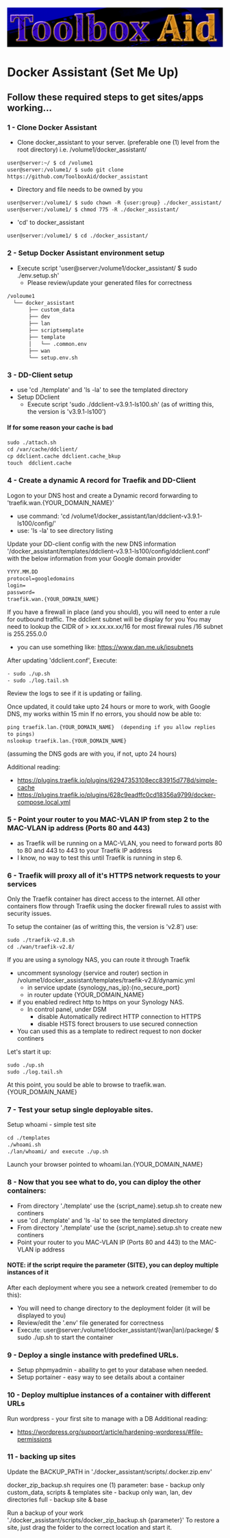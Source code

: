 ![This is an image](./assets/ToolboxAid3.png)

# Docker Assistant (Set Me Up)

## Follow these required steps to get sites/apps working...

### 1 - Clone Docker Assistant
- Clone docker_assistant to your server. (preferable one (1) level from the root directory) i.e. /volume1/docker_assistant/
```
user@server:~/ $ cd /volume1
user@server:/volume1/ $ sudo git clone https://github.com/ToolboxAid/docker_assistant
```
- Directory and file needs to be owned by you
```
user@server:/volume1/ $ sudo chown -R {user:group} ./docker_assistant/
user@server:/volume1/ $ chmod 775 -R ./docker_assistant/
```
- 'cd' to docker_assistant
```
user@server:/volume1/ $ cd ./docker_assistant/
```
  
### 2 - Setup Docker Assistant environment setup
- Execute script 'user@server:/volume1/docker_assistant/ $ sudo ./env.setup.sh'
  - Please review/update your generated files for correctness
```
/voloume1
  └── docker_assistant
       ├── custom_data
       ├── dev
       ├── lan
       ├── scriptsemplate
       ├── template 
       │   └── .common.env
       ├── wan
       └── setup.env.sh
```

### 3 - DD-Client setup
- use 'cd ./template' and 'ls -la' to see the templated directory
- Setup DDclient
  - Execute script 'sudo ./ddclient-v3.9.1-ls100.sh' (as of writting this, the version is 'v3.9.1-ls100')

#### If for some reason your cache is bad
```
sudo ./attach.sh
cd /var/cache/ddclient/
cp ddclient.cache ddclient.cache_bkup
touch  ddclient.cache
```

### 4 - Create a dynamic A record for Traefik and DD-Client
Logon to your DNS host and create a Dynamic record forwarding to 'traefik.wan.{YOUR_DOMAIN_NAME}'
  - use command: 'cd /volume1/docker_assistant/lan/ddclient-v3.9.1-ls100/config/'
  - use: 'ls -la' to see directory listing

Update your DD-client config with the new DNS information '/docker_assistant/templates/ddclient-v3.9.1-ls100/config/ddclient.conf' with the below information from your Google domain provider

```
YYYY.MM.DD
protocol=googledomains
login=
password=
traefik.wan.{YOUR_DOMAIN_NAME}
```

If you have a firewall in place (and you should), you will need to enter a rule for outbound traffic.
The ddclient subnet will be display for you
You may need to lookup the CIDR of >  xx.xx.xx.xx/16 for most firewal rules
                                                 /16 subnet is 255.255.0.0
   - you can use something like: https://www.dan.me.uk/ipsubnets

After updating 'ddclient.conf', Execute:
```
- sudo ./up.sh
- sudo ./log.tail.sh
```
Review the logs to see if it is updating or failing.

Once updated, it could take upto 24 hours or more to work, with Google DNS, my works within 15 min
If no errors, you should now be able to:
```
ping traefik.lan.{YOUR_DOMAIN_NAME}  (depending if you allow replies to pings)
nslookup traefik.lan.{YOUR_DOMAIN_NAME}
```
(assuming the DNS gods are with you, if not, upto 24 hours)

Additional reading:
- https://plugins.traefik.io/plugins/62947353108ecc83915d778d/simple-cache
- https://plugins.traefik.io/plugins/628c9eadffc0cd18356a9799/docker-compose.local.yml


### 5 - Point your router to you MAC-VLAN IP from step 2 to the MAC-VLAN ip address (Ports 80 and 443)
- as Traefik will be running on a MAC-VLAN, you need to forward ports 80 to 80 and 443 to 443 to your Traefik IP address
- I know, no way to test this until Traefik is running in step 6.


### 6 - Traefik will proxy all of it's HTTPS network requests to your services
Only the Traefik container has direct access to the internet.  All other containers flow through Traefik using the docker firewall rules to assist with security issues.

To setup the container (as of writting this, the version is 'v2.8') use:
```
sudo ./traefik-v2.8.sh
cd ./wan/traefik-v2.8/
```

If you are using a synology NAS, you can route it through Traefik
- uncomment sysnology (service and router) section in /volume1/docker_assistant/templates/traefik-v2.8/dynamic.yml
  - in service update {synology_nas_ip}:{no_secure_port}
  - in router update {YOUR_DOMAIN_NAME}
- if you enabled redirect http to https on your Synology NAS.
  - In control panel, under DSM
    - disable Automatically redirect HTTP connection to HTTPS
    - disable HSTS forect brousers to use secured connection
- You can used this as a template to redirect request to non docker continers

Let's start it up:
```
sudo ./up.sh
sudo ./log.tail.sh
```

At this point, you sould be able to browse to traefik.wan.{YOUR_DOMAIN_NAME}


### 7 - Test your setup single deployable sites.
Setup whoami - simple test site
```
cd ./templates
./whoami.sh
./lan/whoami/ and execute ./up.sh
```
Launch your browser pointed to whoami.lan.{YOUR_DOMAIN_NAME}


### 8 - Now that you see what to do, you can diploy the other containers:
- From directory './template' use the {script_name}.setup.sh to create new continers
- use 'cd ./template' and 'ls -la' to see the templated directory
- From directory './template' use the {script_name}.setup.sh to create new continers
- Point your router to you MAC-VLAN IP (Ports 80 and 443) to the MAC-VLAN ip address

#### NOTE: if the script require the parameter {SITE}, you can deploy multiple instances of it

After each deployment where you see a network created (remember to do this):
- You will need to change directory to the deployment folder (it will be displayed to you)
- Review/edit the '.env' file generated for correctness
- Execute: user@server:/volume1/docker_assistant/(wan|lan)/packege/ $ sudo ./up.sh to start the container


### 9 - Deploy a single instance with predefined URLs.
- Setup phpmyadmin - abaility to get to your database when needed.
- Setup portainer - easy way to see details about a container


### 10 - Deploy multiplue instances of a container with different URLs
Run wordpress - your first site to manage with a DB
Additional reading: 
- https://wordpress.org/support/article/hardening-wordpress/#file-permissions

### 11 - backing up sites
Update the BACKUP_PATH in './docker_assistant/scripts/.docker.zip.env'

docker_zip_backup.sh requires one (1) parameter:
 base - backup only custom_data, scripts & templates
 site - backup only wan, lan, dev directories
 full - backup site & base

Run a backup of your work './docker_assistant/scripts/docker_zip_backup.sh {parameter}'
To restore a site, just drag the folder to the correct location and start it.

